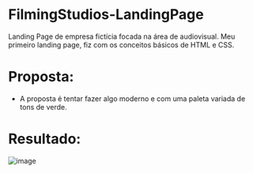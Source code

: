 # FilmingStudios-LandingPage
Landing Page de empresa fictícia focada na área de audiovisual.
Meu primeiro landing page, fiz com os conceitos básicos de HTML e CSS.

# Proposta:
- A proposta é tentar fazer algo moderno e com uma paleta variada de tons de verde.

# Resultado:
![image](https://user-images.githubusercontent.com/87674021/150626816-4c94886b-7aa6-4d99-899c-4131fb231390.png)


